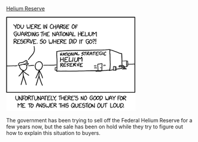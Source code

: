[Helium Reserve](https://xkcd.com/2766)

![Helium Reserve](./random_comic.png)

The government has been trying to sell off the Federal Helium Reserve for a few years now, but the sale has been on hold while they try to figure out how to explain this situation to buyers.

